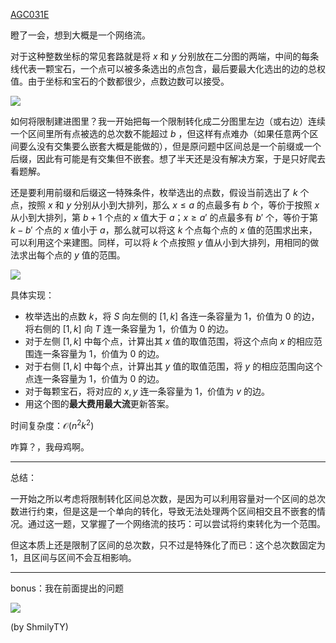 [AGC031E](https://atcoder.jp/contests/agc031/tasks/agc031_e)

<!-- more -->

瞪了一会，想到大概是一个网络流。

对于这种整数坐标的常见套路就是将 $x$ 和 $y$ 分别放在二分图的两端，中间的每条线代表一颗宝石，一个点可以被多条选出的点包含，最后要最大化选出的边的总权值。由于坐标和宝石的个数都很少，点数边数可以接受。

![](https://cdn.jsdelivr.net/gh/shmilyty/img@main/data/1.png)

如何将限制建进图里？我一开始把每一个限制转化成二分图里左边（或右边）连续一个区间里所有点被选的总次数不能超过 $b$ ，但这样有点难办（如果任意两个区间要么没有交集要么嵌套大概是能做的），但是原问题中区间总是一个前缀或一个后缀，因此有可能是有交集但不嵌套。想了半天还是没有解决方案，于是只好爬去看题解。

还是要利用前缀和后缀这一特殊条件，枚举选出的点数，假设当前选出了 $k$ 个点，按照 $x$ 和 $y$ 分别从小到大排列，那么 $x\le a$ 的点最多有 $b$ 个，等价于按照 $x$ 从小到大排列，第 $b+1$ 个点的 $x$ 值大于 $a$；$x\ge a'$ 的点最多有 $b'$ 个，等价于第 $k-b'$ 个点的 $x$ 值小于 $a$，那么就可以将这 $k$ 个点每个点的 $x$ 值的范围求出来，可以利用这个来建图。同样，可以将 $k$ 个点按照 $y$ 值从小到大排列，用相同的做法求出每个点的 $y$ 值的范围。

![](https://cdn.jsdelivr.net/gh/shmilyty/img@main/data/2.png)

具体实现：

- 枚举选出的点数 $k$，将 $S$ 向左侧的 $[1,k]$ 各连一条容量为 $1$，价值为 $0$ 的边，将右侧的 $[1,k]$ 向 $T$ 连一条容量为 $1$，价值为 $0$ 的边。
- 对于左侧 $[1,k]$ 中每个点，计算出其 $x$ 值的取值范围，将这个点向 $x$ 的相应范围连一条容量为 $1$，价值为 $0$ 的边。
- 对于右侧 $[1,k]$ 中每个点，计算出其 $y$ 值的取值范围，将 $y$ 的相应范围向这个点连一条容量为 $1$，价值为 $0$ 的边。
- 对于每颗宝石，将对应的 $x,y$ 连一条容量为 $1$，价值为 $v$ 的边。
- 用这个图的**最大费用最大流**更新答案。

时间复杂度：$\mathcal{O}(n^2k^2)$ 

咋算？，我母鸡啊。

---

总结：

一开始之所以考虑将限制转化区间总次数，是因为可以利用容量对一个区间的总次数进行约束，但是这是一个单向的转化，导致无法处理两个区间相交且不嵌套的情况。通过这一题，又掌握了一个网络流的技巧：可以尝试将约束转化为一个范围。

但这本质上还是限制了区间的总次数，只不过是特殊化了而已：这个总次数固定为 $1$，且区间与区间不会互相影响。

---

bonus：我在前面提出的问题

![](https://cdn.jsdelivr.net/gh/shmilyty/img@main/data/3.png)

(by ShmilyTY)

